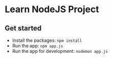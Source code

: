 # Learn NodeJS Project

## Get started
- Install the packages: `npm install`
- Run the app: `npm app.js`
- Run the app for development: `nodemon app.js`